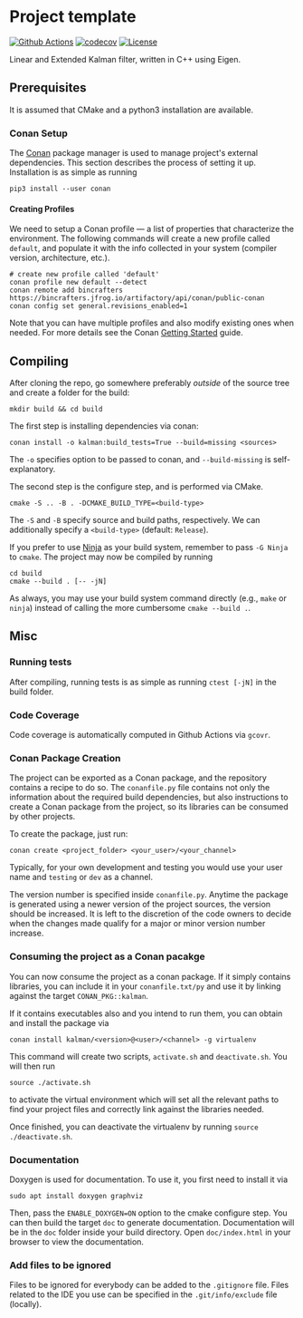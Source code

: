 # Project template

[![Github Actions](https://github.com/francescoseccamonte/kalman/actions/workflows/build.yml/badge.svg)](https://github.com/francescoseccamonte/kalman/actions/workflows/build.yml) [![codecov](https://codecov.io/gh/francescoseccamonte/kalman/branch/main/graph/badge.svg?token=ayRENb8Avd)](https://codecov.io/gh/francescoseccamonte/kalman) [![License](https://img.shields.io/badge/License-Apache%202.0-blue.svg)](https://opensource.org/licenses/Apache-2.0)

Linear and Extended Kalman filter, written in C++ using Eigen.

## Prerequisites

It is assumed that CMake and a python3 installation are available.

### Conan Setup

The [Conan](https://conan.io) package manager is used to manage project's external
dependencies.
This section describes the process of setting it up.
Installation is as simple as running

```
pip3 install --user conan
```

#### Creating Profiles
We need to setup a Conan profile — a list of properties that characterize the
environment.
The following commands will create a new profile called `default`, and populate it with the info collected in your system (compiler version, architecture, etc.).
```
# create new profile called 'default'
conan profile new default --detect
conan remote add bincrafters https://bincrafters.jfrog.io/artifactory/api/conan/public-conan
conan config set general.revisions_enabled=1
```

Note that you can have multiple profiles and also modify existing ones when needed.
For more details see the Conan [Getting Started](https://docs.conan.io/en/latest/getting_started.html) guide.

## Compiling

After cloning the repo, go somewhere preferably _outside_ of the source tree and create a folder for the build:

```
mkdir build && cd build
```

The first step is installing dependencies via conan:

```
conan install -o kalman:build_tests=True --build=missing <sources>
```
The `-o` specifies option to be passed to conan, and `--build-missing` is self-explanatory.

The second step is the configure step, and is performed via CMake.

```
cmake -S .. -B . -DCMAKE_BUILD_TYPE=<build-type>
```
The `-S` and `-B` specify source and build paths, respectively.
We can additionally specify a `<build-type>` (default: `Release`).

If you prefer to use [Ninja](https://ninja-build.org/) as your build system,
remember to pass `-G Ninja` to `cmake`.  The project may now be compiled by running
```
cd build
cmake --build . [-- -jN]
```
As always, you may use your build system command directly (e.g., `make` or `ninja`) instead
of calling the more cumbersome `cmake --build .`.

## Misc

### Running tests

After compiling, running tests is as simple as running `ctest [-jN]` in the build folder.

### Code Coverage

Code coverage is automatically computed in Github Actions via `gcovr`.

### Conan Package Creation

The project can be exported as a Conan package, and the repository contains
a recipe to do so.  The `conanfile.py` file contains not only the information
about the required build dependencies, but also instructions to create a Conan
package from the project, so its libraries can be consumed by other projects.

To create the package, just run:

```
conan create <project_folder> <your_user>/<your_channel>
```

Typically, for your own development and testing you would use your user name
and `testing` or `dev` as a channel.

The version number is specified inside `conanfile.py`. Anytime the package is
generated using a newer version of the project sources, the version should
be increased. It is left to the discretion of the code owners to decide
when the changes made qualify for a major or minor version number increase.

### Consuming the project as a Conan pacakge

You can now consume the project as a conan package. If it simply contains libraries, you can include
it in your `conanfile.txt/py` and use it by linking against the target `CONAN_PKG::kalman`.

If it contains executables also and you intend to run them, you can obtain and install the package via
```
conan install kalman/<version>@<user>/<channel> -g virtualenv
```

This command will create two scripts, `activate.sh` and `deactivate.sh`. You will then run

```
source ./activate.sh
```

to activate the virtual environment which will set all the relevant paths to find your project files and correctly link against the libraries needed.

Once finished, you can deactivate the virtualenv by running `source ./deactivate.sh`.

### Documentation
Doxygen is used for documentation. To use it, you first need to install it via
```
sudo apt install doxygen graphviz
```

Then, pass the `ENABLE_DOXYGEN=ON` option to the cmake configure step. You can then build the target `doc` to generate documentation.
Documentation will be in the `doc` folder inside your build directory. Open `doc/index.html` in your browser to view the documentation.

### Add files to be ignored

Files to be ignored for everybody can be added to the `.gitignore` file. Files related to the IDE you use can be specified in the `.git/info/exclude` file (locally).
